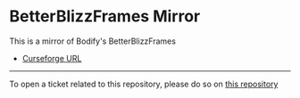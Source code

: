 # BetterBlizzFrames Mirror

This is a mirror of Bodify's BetterBlizzFrames

- [Curseforge URL](https://www.curseforge.com/wow/addons/betterblizzframes)

----

To open a ticket related to this repository, please do so on [this repository](https://github.com/curseforge-mirror/.github)